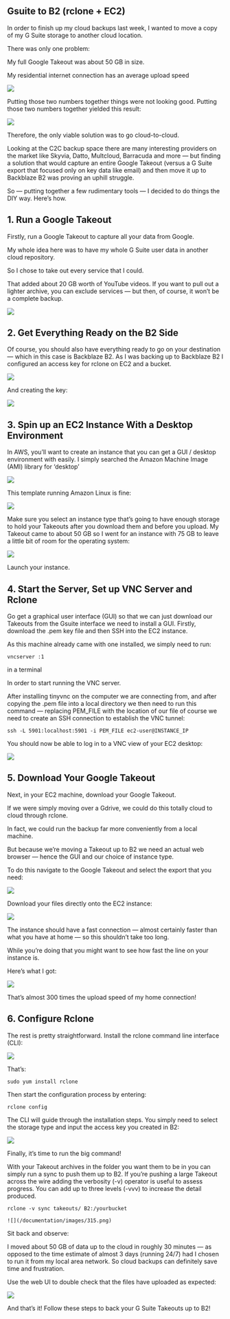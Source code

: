 ## Gsuite to B2 (rclone + EC2)

In order to finish up my cloud backups last week, I wanted to move a copy of my G Suite storage to another cloud location.

There was only one problem:

My full Google Takeout was about 50 GB in size.

My residential internet connection has an average upload speed

![](/documentation/images/31.png)

Putting those two numbers together things were not looking good. Putting those two numbers together yielded this result:

![](/documentation/images/32.png)

Therefore, the only viable solution was to go cloud-to-cloud.

Looking at the C2C backup space there are many interesting providers on the market like Skyvia, Datto, Multcloud, Barracuda and more — but finding a solution that would capture an entire Google Takeout (versus a G Suite export that focused only on key data like email) and then move it up to Backblaze B2 was proving an uphill struggle.

So — putting together a few rudimentary tools — I decided to do things the DIY way. Here’s how.

## 1. Run a Google Takeout

Firstly, run a Google Takeout to capture all your data from Google.

My whole idea here was to have my whole G Suite user data in another cloud repository.

So I chose to take out every service that I could.

That added about 20 GB worth of YouTube videos. If you want to pull out a lighter archive, you can exclude services — but then, of course, it won’t be a complete backup.

![](/documentation/images/33.png)

## 2. Get Everything Ready on the B2 Side
Of course, you should also have everything ready to go on your destination — which in this case is Backblaze B2.
As I was backing up to Backblaze B2 I configured an access key for rclone on EC2 and a bucket.

![](/documentation/images/34.png)

And creating the key:

![](/documentation/images/35.png)

## 3. Spin up an EC2 Instance With a Desktop Environment

In AWS, you’ll want to create an instance that you can get a GUI / desktop environment with easily.
I simply searched the Amazon Machine Image (AMI) library for ‘desktop’

![](/documentation/images/36.png)

This template running Amazon Linux is fine:

![](/documentation/images/37.png)

Make sure you select an instance type that’s going to have enough storage to hold your Takeouts after you download them and before you upload.
My Takeout came to about 50 GB so I went for an instance with 75 GB to leave a little bit of room for the operating system:

![](/documentation/images/38.png)

Launch your instance.

## 4. Start the Server, Set up VNC Server and Rclone

Go get a graphical user interface (GUI) so that we can just download our Takeouts from the Gsuite interface we need to install a GUI.
Firstly, download the .pem key file and then SSH into the EC2 instance.

As this machine already came with one installed, we simply need to run:

```
vncserver :1
```

in a terminal

In order to start running the VNC server.

After installing tinyvnc on the computer we are connecting from, and after copying the .pem file into a local directory we then need to run this command — replacing PEM_FILE with the location of our file of course we need to create an SSH connection to establish the VNC tunnel:

```
ssh -L 5901:localhost:5901 -i PEM_FILE ec2-user@INSTANCE_IP
```

You should now be able to log in to a VNC view of your EC2 desktop:

![](/documentation/images/39.png)

## 5. Download Your Google Takeout

Next, in your EC2 machine, download your Google Takeout.

If we were simply moving over a Gdrive, we could do this totally cloud to cloud through rclone.

In fact, we could run the backup far more conveniently from a local machine.

But because we’re moving a Takeout up to B2 we need an actual web browser — hence the GUI and our choice of instance type.

To do this navigate to the Google Takeout and select the export that you need:

![](/documentation/images/310.png)

Download your files directly onto the EC2 instance:


![](/documentation/images/311.png)

The instance should have a fast connection — almost certainly faster than what you have at home — so this shouldn’t take too long.

While you’re doing that you might want to see how fast the line on your instance is.

Here’s what I got:

![](/documentation/images/312.png)

That’s almost 300 times the upload speed of my home connection!

## 6. Configure Rclone
The rest is pretty straightforward.
Install the rclone command line interface (CLI):

![](/documentation/images/313.png)

That’s:
```
sudo yum install rclone
```
Then start the configuration process by entering:
```
rclone config
```
The CLI will guide through the installation steps. You simply need to select the storage type and input the access key you created in B2:

![](/documentation/images/314.png)

Finally, it’s time to run the big command!

With your Takeout archives in the folder you want them to be in you can simply run a sync to push them up to B2. If you’re pushing a large Takeout across the wire adding the verbosity (-v) operator is useful to assess progress. You can add up to three levels (-vvv) to increase the detail produced.

```
rclone -v sync takeouts/ B2:/yourbucket

![](/documentation/images/315.png)
```

Sit back and observe:

I moved about 50 GB of data up to the cloud in roughly 30 minutes — as opposed to the time estimate of almost 3 days (running 24/7) had I chosen to run it from my local area network. So cloud backups can definitely save time and frustration.

Use the web UI to double check that the files have uploaded as expected:

![](/documentation/images/316.png)

And that’s it!
Follow these steps to back your G Suite Takeouts up to B2!


